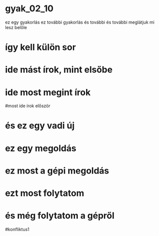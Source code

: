 # gyak_02_10
ez egy gyakorlás
ez további gyakorlás
és további
és további
meglátjuk mi lesz belőle
# így kell külön sor
# ide mást írok, mint elsőbe
# ide most megint írok
#most ide írok először
# és ez egy vadi új
# ez egy megoldás
# ez most a gépi megoldás
# ezt most folytatom
# és még folytatom a gépről
#konfliktus1